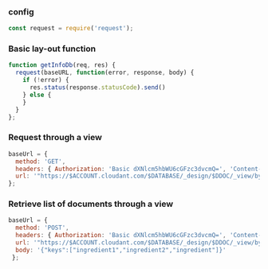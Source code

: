 ### config
```javascript
const request = require('request');
```

### Basic lay-out function
```javascript
function getInfoDb(req, res) {
  request(baseURL, function(error, response, body) {
    if (!error) {
      res.status(response.statusCode).send()
    } else {  
    }
  }
};
```
  
### Request through a view
  ```javascript
baseUrl = { 
    method: 'GET',
    headers: { Authorization: 'Basic dXNlcm5hbWU6cGFzc3dvcmQ=', 'Content-Type': 'application/json' },
    url: '"https://$ACCOUNT.cloudant.com/$DATABASE/_design/$DDOC/_view/by_ingredient?include_docs=true'
};
```
  
  

### Retrieve list of documents through a view
```javascript
baseUrl = { 
  method: 'POST',
  headers: { Authorization: 'Basic dXNlcm5hbWU6cGFzc3dvcmQ=', 'Content-Type': 'application/json' },
  url: '"https://$ACCOUNT.cloudant.com/$DATABASE/_design/$DDOC/_view/by_ingredient?include_docs=true',
  body: '{"keys":["ingredient1","ingredient2","ingredient"]}' 
 };
```
